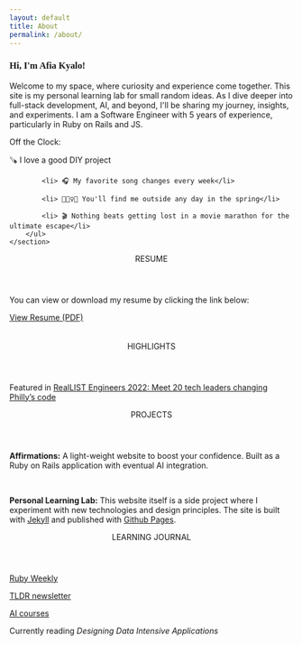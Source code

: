 ```yaml
---
layout: default
title: About
permalink: /about/
---
```



<div class="flex-item-large">
    <section id="about">
        <h3 style="font-weight:bold; font-family: Gill Sans;">Hi, I'm Afia Kyalo!</h3>
        <p>
            Welcome to my space, where curiosity and experience come together. 
            This site is my personal learning lab for small random ideas. 
            As I dive deeper into full-stack development, AI, and beyond, I'll be sharing my journey,
            insights, and experiments.
            I am a Software Engineer with 5 years of experience, particularly in Ruby on Rails and JS.
        </p>
        <p>Off the Clock:</p>
        <ul style="list-style-type: none; padding-left: 0;">
            <li> 🪚 I love a good DIY project </li>

            <li> 🎧 My favorite song changes every week</li>

            <li> 🚶🏽‍♀️🌻 You'll find me outside any day in the spring</li>

            <li> 🎬 Nothing beats getting lost in a movie marathon for the ultimate escape</li>
        </ul>
    </section>
</div>

<section id="projects" class="grid-container">
    <div class="grid-item">
        <header class="project-header">RESUME</header>
        <p>You can view or download my resume by clicking the link below:</p>
        <a href="{{ '/assets/images/resume.pdf' | relative_url }}" target="_blank">View Resume (PDF)</a>
        <br />
        <br />
        <br />
        <header class="project-header"> HIGHLIGHTS</header>
        <p>Featured in <a href="https://technical.ly/software-development/reallist-engineers-2022-philly/" target="_blank">RealLIST Engineers 2022: Meet 20 tech leaders changing Philly’s code</a></p>
    </div>
    <div class="grid-item">
        <header class="project-header">PROJECTS</header>
        <p><strong>Affirmations:</strong> A light-weight website to boost your confidence. 
            Built as a Ruby on Rails application with eventual AI integration.
        </p>
        <br />
        <p><b>Personal Learning Lab:</b>
            This website itself is a side project where I experiment with new technologies and design principles.
            The site is built with <a href="https://jekyllrb.com/" target="_blank">Jekyll</a> and published with <a href="https://pages.github.com/" target="_blank">Github Pages</a>.
        </p>
    </div>
    <div class="grid-item">
        <header class="project-header">LEARNING JOURNAL</header>
        <p><a href="https://rubyweekly.com/" target="_blank">Ruby Weekly</a></p>
        <p><a href="https://tldr.tech/newsletters" target="_blank">TLDR newsletter</a></p>
        <p><a href="https://learn.deeplearning.ai/" target="_blank">AI courses</a></p>
        <p>Currently reading <i>Designing Data Intensive Applications</i></p>
    </div>
</section>